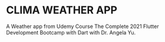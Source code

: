 # CLIMA WEATHER APP

A Weather app from Udemy Course The Complete 2021 Flutter Development Bootcamp with Dart with Dr. Angela Yu.

